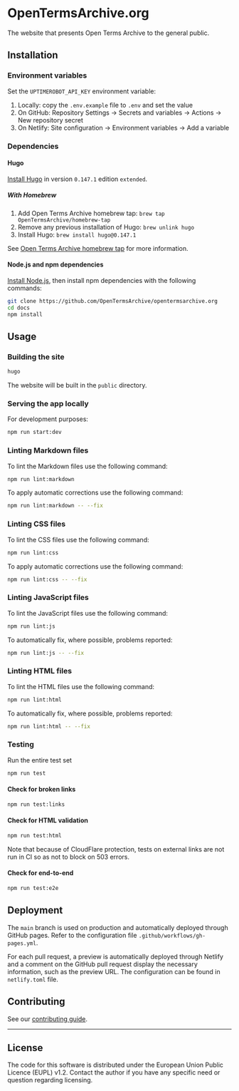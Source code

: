 # OpenTermsArchive.org

The website that presents Open Terms Archive to the general public.

## Installation

### Environment variables

Set the `UPTIMEROBOT_API_KEY` environment variable:

1. Locally: copy the `.env.example` file to `.env` and set the value
2. On GitHub: Repository Settings → Secrets and variables → Actions → New repository secret
3. On Netlify: Site configuration → Environment variables → Add a variable

### Dependencies

#### Hugo

[Install Hugo](https://gohugo.io/getting-started/installing/) in version `0.147.1` edition `extended`.

##### With Homebrew

1. Add Open Terms Archive homebrew tap: `brew tap OpenTermsArchive/homebrew-tap`
2. Remove any previous installation of Hugo: `brew unlink hugo`
3. Install Hugo: `brew install hugo@0.147.1`

See [Open Terms Archive homebrew tap](https://github.com/OpenTermsArchive/homebrew-tap) for more information.

#### Node.js and npm dependencies

[Install Node.js](https://nodejs.org), then install npm dependencies with the following commands:

```sh
git clone https://github.com/OpenTermsArchive/opentermsarchive.org
cd docs
npm install
```

## Usage

### Building the site

```sh
hugo
```

The website will be built in the `public` directory.

### Serving the app locally

For development purposes:

```sh
npm run start:dev
```

### Linting Markdown files

To lint the Markdown files use the following command:

```sh
npm run lint:markdown
```

To apply automatic corrections use the following command:

```sh
npm run lint:markdown -- --fix
```

### Linting CSS files

To lint the CSS files use the following command:

```sh
npm run lint:css
```

To apply automatic corrections use the following command:

```sh
npm run lint:css -- --fix
```

### Linting JavaScript files

To lint the JavaScript files use the following command:

```sh
npm run lint:js
```

To automatically fix, where possible, problems reported:

```sh
npm run lint:js -- --fix
```

### Linting HTML files

To lint the HTML files use the following command:

```sh
npm run lint:html
```

To automatically fix, where possible, problems reported:

```sh
npm run lint:html -- --fix
```

### Testing

Run the entire test set

```sh
npm run test
```

#### Check for broken links

```sh
npm run test:links
```

#### Check for HTML validation

```sh
npm run test:html
```

Note that because of CloudFlare protection, tests on external links are not run in CI so as not to block on 503 errors.

#### Check for end-to-end

```sh
npm run test:e2e
```

## Deployment

The `main` branch is used on production and automatically deployed through GitHub pages. Refer to the configuration file `.github/workflows/gh-pages.yml`.

For each pull request, a preview is automatically deployed through Netlify and a comment on the GitHub pull request display the necessary information, such as the preview URL. The configuration can be found in `netlify.toml` file.

## Contributing

See our [contributing guide](CONTRIBUTING.md).

---

## License

The code for this software is distributed under the European Union Public Licence (EUPL) v1.2.
Contact the author if you have any specific need or question regarding licensing.
